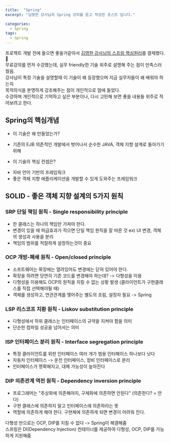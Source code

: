 ```yaml
---
title:  "Spring"
excerpt: "김영한 강사님의 Spring 강의를 듣고 작성한 포스트 입니다."

categories:
  - Spring
tags:
  - Spring
---
```


프로젝트 개발 전에 들으면 좋을거같아서 [김영한 강사님의 스프링 핵심원리](https://www.inflearn.com/course/%EC%8A%A4%ED%94%84%EB%A7%81-%EC%9E%85%EB%AC%B8-%EC%8A%A4%ED%94%84%EB%A7%81%EB%B6%80%ED%8A%B8/dashboard)를 결제했다.💸  
무료강의를 먼저 수강했는데, 실무 friendly한 기술 위주로 설명해 주는 점이 만족스러웠음.  
강사님이 특정 기술을 설명할때 이 기술이 왜 등장했으며 지금 실무자들이 왜 배워야 하는지  
목적의식을 분명하게 강조해주는 점이 개인적으로 맘에 들었다.  
수강하며 개인적으로 기억하고 싶은 부분이나, 다시 고민해 보면 좋을 내용들 위주로 적어보려고 한다.  


## Spring의 핵심개념
* 이 기술은 왜 만들었는가?
- 기존의 EJB 의존적인 개발에서 벗어나서 순수한 JAVA, 객체 지향 설계로 돌아가기 위해
* 이 기술의 핵심 컨셉은?
- 자바 언어 기반의 프레임워크
- 좋은 객체 지향 애플리케이션을 개발할 수 있게 도와주는 프레임워크

## SOLID - 좋은 객체 지향 설계의 5가지 원칙
### SRP 단일 책임 원칙 - Single responsibility principle
- 한 클래스는 하나의 책임만 가져야 한다.
- 변경이 있을 때 파급효과가 적으면 단일 책임 원칙을 잘 따른 것 ex) UI 변경, 객체의 생성과 사용을 분리
- 책임의 범위를 적절하게 설정하는것이 중요

### OCP 개방-폐쇄 원칙 - Open/closed principle
- 소프트웨어는 확장에는 열려있어도 변경에는 닫혀 있어야 한다.
- 확장을 하려면 당연히 기존 코드를 변경해야 하는데?  -> 다형성을 이용
- 다형성을 이용해도 OCP의 원칙을 지킬 수 없는 상황 발생 (클라이언트가 구현클래스를 직접 선택해야될 때)
- 객체를 생성하고, 연관관계를 맺어주는 별도의 조림, 설정자 필요 -> Spring

### LSP 리스코프 치환 원칙 - Liskov substitution principle
- 다형성에서 하위 클래스는 인터페이스의 규약을 지켜야 함을 의미
- 단순한 컴파일 성공을 넘어서는 의미

### ISP 인터페이스 분리 원칙 - Interface segregation principle
- 특정 클라이언트를 위한 인터페이스 여러 개가 범용 인터페이스 하나보다 낫다
- 자동차 인터페이스 -> 운전 인터페이스, 정비 인터페이스로 분리
- 인터페이스가 명확해지고, 대체 가능성이 높아진다

### DIP 의존관계 역전 원칙 - Dependency inversion principle
- 프로그래머는 "추상화에 의존해야지, 구체화에 의존하면 안된다" (의존한다? = 안다)
- 구현 클래스에 의존하지 말고 인터페이스에 의존하라는 뜻
- 역할에 의존하게 해야 한다. 구현체에 의존하게 되면 변경이 어려워 진다.

다형성 만으로는 OCP, DIP를 지킬 수 없다 ->  Spring이 해결해줌  
스프링은 DI(Dependency Injection) 컨테이너를 제공하여 다형성, OCP, DIP를 가능하게 지원해줌
